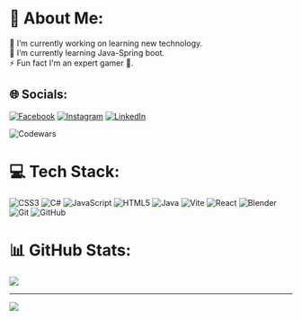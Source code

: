 # 💫 About Me:
🔭 I’m currently working on learning new technology.<br>🌱 I’m currently learning Java-Spring boot.<br>⚡ Fun fact I'm an expert gamer 🧒.



## 🌐 Socials:
[![Facebook](https://img.shields.io/badge/Facebook-%231877F2.svg?logo=Facebook&logoColor=white)](https://facebook.com/https://www.facebook.com/profile.php?id=100039247851278) [![Instagram](https://img.shields.io/badge/Instagram-%23E4405F.svg?logo=Instagram&logoColor=white)](https://instagram.com/https://www.instagram.com/ali.mohamed.35/) [![LinkedIn](https://img.shields.io/badge/LinkedIn-%230077B5.svg?logo=linkedin&logoColor=white)](https://linkedin.com/in/https://www.linkedin.com/in/ali-mohamed-00b288294/) 

![Codewars](https://www.codewars.com/users/AliMohamed35/badges/large)

# 💻 Tech Stack:
![CSS3](https://img.shields.io/badge/css3-%231572B6.svg?style=for-the-badge&logo=css3&logoColor=white) ![C#](https://img.shields.io/badge/c%23-%23239120.svg?style=for-the-badge&logo=csharp&logoColor=white) ![JavaScript](https://img.shields.io/badge/javascript-%23323330.svg?style=for-the-badge&logo=javascript&logoColor=%23F7DF1E) ![HTML5](https://img.shields.io/badge/html5-%23E34F26.svg?style=for-the-badge&logo=html5&logoColor=white) ![Java](https://img.shields.io/badge/java-%23ED8B00.svg?style=for-the-badge&logo=openjdk&logoColor=white) ![Vite](https://img.shields.io/badge/vite-%23646CFF.svg?style=for-the-badge&logo=vite&logoColor=white) ![React](https://img.shields.io/badge/react-%2320232a.svg?style=for-the-badge&logo=react&logoColor=%2361DAFB) ![Blender](https://img.shields.io/badge/blender-%23F5792A.svg?style=for-the-badge&logo=blender&logoColor=white) ![Git](https://img.shields.io/badge/git-%23F05033.svg?style=for-the-badge&logo=git&logoColor=white) ![GitHub](https://img.shields.io/badge/github-%23121011.svg?style=for-the-badge&logo=github&logoColor=white)
# 📊 GitHub Stats:
![](https://github-readme-stats.vercel.app/api/top-langs/?username=AliMohamed35&theme=dark&hide_border=false&include_all_commits=false&count_private=false&layout=compact)
<!--![](https://github-readme-streak-stats.herokuapp.com/?user=AliMohamed35&theme=dark&hide_border=false)<br/>-->

---
[![](https://visitcount.itsvg.in/api?id=AliMohamed35&icon=0&color=0)](https://visitcount.itsvg.in)
